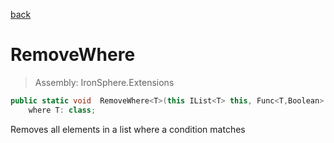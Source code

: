 ﻿

[back](/IronSphere.Extensions/types/ListExtension)

# RemoveWhere

> Assembly: IronSphere.Extensions

```csharp
public static void  RemoveWhere<T>(this IList<T> this, Func<T,Boolean> expression)
    where T: class;
```

Removes all elements in a list where a condition matches

 